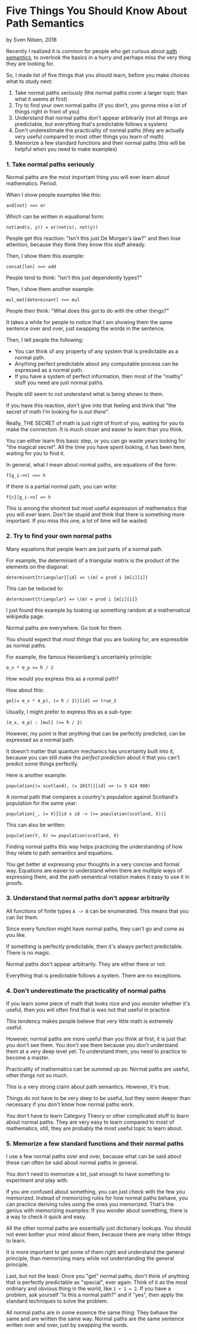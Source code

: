 # Five Things You Should Know About Path Semantics
by Sven Nilsen, 2018

Recently I realized it is common for people who get curious about [path semantics](https://github.com/advancedresearch/path_semantics),
to overlook the basics in a hurry and perhaps miss the very thing they are looking for.

So, I made list of five things that you should learn, before you make choices what to study next:

1. Take normal paths seriously (the normal paths cover a larger topic than what it seems at first)
2. Try to find your own normal paths (if you don't, you gonna miss a lot of things right in front of you)
3. Understand that normal paths don't appear arbitrarily (not all things are predictable, but everything that's predictable follows a system)
4. Don't underestimate the practicality of normal paths (they are actually very useful compared to most other things you learn of math)
5. Memorize a few standard functions and their normal paths (this will be helpful when you need to make examples)

### 1. Take normal paths seriously

Normal paths are the most important thing you will ever learn about mathematics. Period.

When I show people examples like this:

    and[not] <=> or
    
Which can be written in equational form:

    not(and(x, y)) = or(not(x), not(y))
    
People get this reaction: "Isn't this just De Morgan's law?" and then lose attention, because they think they know this stuff already.

Then, I show them this example:

    concat[len] <=> add

People tend to think: "Isn't this just dependently types?"

Then, I show them another example:

    mul_mat[determinant] <=> mul

People then think: "What does this got to do with the other things?"
    
It takes a while for people to notice that I am showing them the same sentence over and over,
just swapping the words in the sentence.

Then, I tell people the following:

- You can think of any property of any system that is predictable as a normal path.
- Anything perfect predictable about any computable process can be expressed as a normal path.
- If you have a system of perfect information, then most of the "mathy" stuff you need are just normal paths.

People still seem to not understand what is being shown to them.

If you have this reaction, don't give into that feeling and think that "the secret of math I'm looking for is *out there*".

Really, THE SECRET of math is just right of front of you, waiting for you to make the connection.
It is much closer and easier to learn than you think.

You can either learn this basic step, or you can go waste years looking for "the magical secret".
All the time you have spent looking, it has been here, waiting for you to find it.

In general, what I mean about normal paths, are equations of the form:

    f[g_i->n] <=> h
 
If there is a partial normal path, you can write:
 
    f{c}[g_i->n] => h
 
This is among the shortest but most useful expression of mathematics that you will *ever* learn.
Don't be stupid and think that there is something more important.
If you miss this one, a lot of time will be wasted.
 
### 2. Try to find your own normal paths
 
Many equations that people learn are just parts of a normal path.
 
For example, the determinant of a triangular matrix is the product of the elements on the diagonal:
 
    determinant{triangular}[id] => \(m) = prod i {m[i][i]}
     
This can be reduced to:
 
    determinant{triangular} => \(m) = prod i {m[i][i]}
     
I just found this example by looking up something random at a mathematical wikipedia page.
 
Normal paths are everywhere. Go look for them.
 
You should expect that *most things* that you are looking for, are expressible as normal paths.
 
For example, the famous Heisenberg's uncertainty principle:
 
    σ_x * σ_p >= ħ / 2
     
How would you express this as a normal path?
 
How about this:
 
    ge{(= σ_x * σ_p), (= ħ / 2)}[id] => true_2
     
Usually, I might prefer to express this as a sub-type:
 
    (σ_x, σ_p) : [mul] (>= ħ / 2)
     
However, my point is that *anything* that can be perfectly predicted, can be expressed as a normal path.
 
It doesn't matter that quantum mechanics has uncertainty built into it,
because you can still make the *perfect prediction* about it that you can't predict some things perfectly.
 
Here is another example:
 
    population{(= scotland), (= 2017)}[id] => (= 5 424 000)
     
A normal path that compares a country's population against Scotland's population for the same year:

    population{_, (= X)}[id x id -> (>= population(scotland, X))]
    
This can also be written:

    population(Y, X) >= population(scotland, X)

Finding normal paths this way helps practicing the understanding of how they relate to path semantics and equations.

You get better at expressing your thoughts in a very concise and formal way.
Equations are easier to understand when there are multiple ways of expressing them,
and the path semantical notation makes it easy to use it in proofs.

### 3. Understand that normal paths don't appear arbitrarily
 
All functions of finite types `A -> B` can be enumerated.
This means that you can list them.

Since every function might have normal paths, they can't go and come as you like.

If something is perfectly predictable, then it's always perfect predictable. There is no magic.

Normal paths don't appear arbitrarily. They are either there or not.

Everything that is predictable follows a system. There are no exceptions.

### 4. Don't underestimate the practicality of normal paths

If you learn some piece of math that looks nice and you *wonder* whether it's useful,
then you will often find that is was not that useful in practice.

This tendency makes people believe that very little math is extremely useful.

However, normal paths are more useful than you think at first, it is just that you don't see them.
You don't see them because you don't understand them at a very deep level yet.
To understand them, you need to practice to become a master.

Practicality of mathematics can be summed up as: Normal paths are useful, other things not so much.

This is a very strong claim about path semantics.
However, it's true.

Things do not have to be very deep to be useful, but they seem deeper than necessary if you don't know how normal paths work.

You don't have to learn Category Theory or other complicated stuff to learn about normal paths.
They are very easy to learn compared to most of mathematics, still, they are probably the most useful topic to learn about.

### 5. Memorize a few standard functions and their normal paths

I use a few normal paths over and over, because what can be said about these can often be said about normal paths in general.

You don't need to memorize a lot, just enough to have something to experiment and play with.

If you are confused about something, you can just check with the few you memorized.
Instead of memorizing rules for how normal paths behave, you can practice deriving rules using the ones you memorized.
That's the genius with memorizing examples: If you wonder about something, there is a way to check it quick and easy.

All the other normal paths are essentially just dictionary lookups.
You should not even bother your mind about them, because there are many other things to learn.

It is more important to get some of them right and understand the general principle,
than memorizing many while not understanding the general principle.

Last, but not the least: Once you "get" normal paths, don't think of anything that is perfectly predictable as "special", ever again.
Think of it as the most ordinary and obvious thing in the world, like `1 + 1 = 2`.
If you have a problem, ask yourself "Is this a normal path?" and if "yes", then apply the standard techniques to solve the problem.

All normal paths are in some essence the same thing: They behave the same and are written the same way.
Normal paths are the same sentence written over and over, just by swapping the words.
